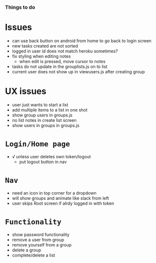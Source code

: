 ### Things to do

# Issues

- can use back button on android from home to go back to login screen
- new tasks created are not sorted
- logged in user id does not match heroku sometimes?
- fix styling when editing notes
  - when edit is pressed, move cursor to notes
- tasks do not update in the grouplists.js on to list
- current user does not show up in viewusers.js after creating group

# UX issues

- user just wants to start a list
- add multiple items to a list in one shot
- show group users in groups.js
- no list notes in create list screen
- show users in groups in groups.js

# `Login/Home page`

- √ unless user deletes own token/logout
  - put logout button in nav

# `Nav`

- need an icon in top corner for a dropdown
- will show groups and animate like slack from left
- user skips Root screen if alrdy logged in with token

# `Functionality`

- show password functionality
- remove a user from group
- remove yourself from a group
- delete a group
- complete/delete a list
